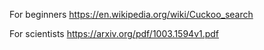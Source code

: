 For beginners
https://en.wikipedia.org/wiki/Cuckoo_search

For scientists
https://arxiv.org/pdf/1003.1594v1.pdf
